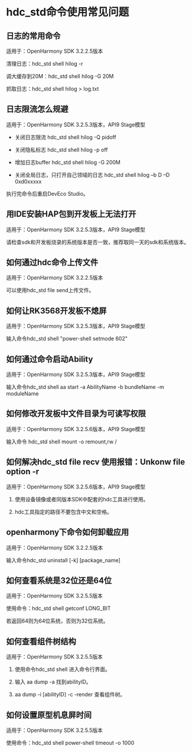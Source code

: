 # hdc_std命令使用常见问题

## 日志的常用命令 

适用于：OpenHarmony SDK 3.2.2.5版本

清理日志：hdc_std shell hilog -r

调大缓存到20M：hdc_std shell hilog -G 20M

抓取日志：hdc_std shell hilog &gt; log.txt

## 日志限流怎么规避 

适用于：OpenHarmony SDK 3.2.5.3版本，API9 Stage模型

- 关闭日志限流 hdc_std shell hilog -Q pidoff

- 关闭隐私标志  hdc_std shell hilog -p off

- 增加日志buffer  hdc_std shell hilog -G 200M

- 关闭全局日志，只打开自己领域的日志 hdc_std shell hilog –b D –D  0xd0xxxxx

执行完命令后重启DevEco Studio。

## 用IDE安装HAP包到开发板上无法打开

适用于：OpenHarmony SDK 3.2.5.3版本，API9 Stage模型

请检查sdk和开发板烧录的系统版本是否一致，推荐取同一天的sdk和系统版本。

## 如何通过hdc命令上传文件 

适用于：OpenHarmony SDK 3.2.2.5版本

可以使用hdc_std file send上传文件。

## 如何让RK3568开发板不熄屏

适用于：OpenHarmony SDK 3.2.5.3版本，API9 Stage模型

输入命令hdc_std shell "power-shell setmode 602"

## 如何通过命令启动Ability

适用于：OpenHarmony SDK 3.2.5.3版本，API9 Stage模型

输入命令hdc_std shell aa start -a AbilityName -b bundleName -m moduleName

## 如何修改开发板中文件目录为可读写权限

适用于：OpenHarmony SDK 3.2.5.6版本，API9 Stage模型

输入命令 hdc_std shell mount -o remount,rw /

## 如何解决hdc_std file recv 使用报错：Unkonw file option -r

适用于：OpenHarmony SDK 3.2.5.6版本，API9 Stage模型

1. 使用设备镜像或者同版本SDK中配套的hdc工具进行使用。

2. hdc工具指定的路径不要包含中文和空格。

## openharmony下命令如何卸载应用

适用于：OpenHarmony SDK 3.2.2.5版本

输入命令hdc_std uninstall [-k] [package_name]

## 如何查看系统是32位还是64位

适用于：OpenHarmony SDK 3.2.5.5版本

使用命令：hdc_std shell getconf LONG_BIT

若返回64则为64位系统，否则为32位系统。

## 如何查看组件树结构

适用于：OpenHarmony SDK 3.2.5.5版本

1. 使用命令hdc_std shell 进入命令行界面。

2. 输入 aa dump -a 找到abilityID。

3. aa dump -i [abilityID] -c -render 查看组件树。

## 如何设置原型机息屏时间

适用于：OpenHarmony SDK 3.2.5.5版本

使用命令：hdc_std shell power-shell timeout -o 1000
